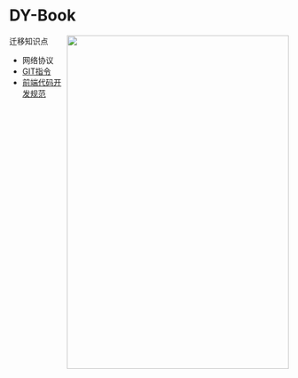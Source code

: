 # DY-Book

<image src='http://d.paper.i4.cn/max/2017/03/20/14/1489990733158_705228.JPG' width='400' height='600' align=right />

迁移知识点

- 网络协议
- [GIT指令](https://github.com/J-DuYa/DY-Book/issues/1)
- [前端代码开发规范](https://github.com/J-DuYa/DY-Book/issues/3)
